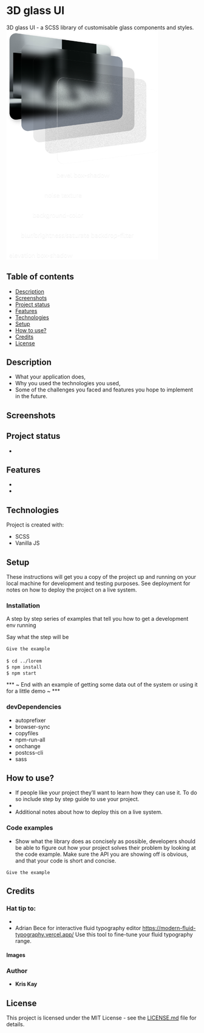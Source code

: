 # 3D glass UI
3D glass UI - a SCSS library of customisable glass components and styles.
<img src="src/assets/homeImg/glass-x-view-white.png" width="400">

## Table of contents
* [Description](#description)
* [Screenshots](#screenshots)
* [Project status](#project-status)
* [Features](#features)
* [Technologies](#technologies)
* [Setup](#setup)
* [How to use?](#how-to-use?)
* [Credits](#credits)
* [License](#license)

## Description

  * What your application does,
  * Why you used the technologies you used,
  * Some of the challenges you faced and features you hope to implement in the future.



## Screenshots



## Project status
*


## Features
*
*



## Technologies
Project is created with:
* SCSS
* Vanilla JS



## Setup



These instructions will get you a copy of the project up and running on your local machine for development and testing purposes. See deployment for notes on how to deploy the project on a live system.


### Installation
A step by step series of examples that tell you how to get a development env running

Say what the step will be


```
Give the example

$ cd ../lorem
$ npm install
$ npm start
```


*** ~ End with an example of getting some data out of the system or using it for a little demo ~ ***


### devDependencies
  * autoprefixer
  * browser-sync
  * copyfiles
  * npm-run-all
  * onchange
  * postcss-cli
  * sass



## How to use?
* If people like your project they’ll want to learn how they can use it. To do so include step by step guide to use your project.
*
* Additional notes about how to deploy this on a live system.



### Code examples
* Show what the library does as concisely as possible, developers should be able to figure out how your project solves their problem by looking at the code example. Make sure the API you are showing off is obvious, and that your code is short and concise.

```
Give the example
```




## Credits
### Hat tip to:
*
* Adrian Bece for interactive fluid typography editor https://modern-fluid-typography.vercel.app/
  Use this tool to fine-tune your fluid typography range.

#### Images



### Author
* **Kris Kay**



## License
This project is licensed under the MIT License - see the [LICENSE.md](LICENSE.md) file for details.